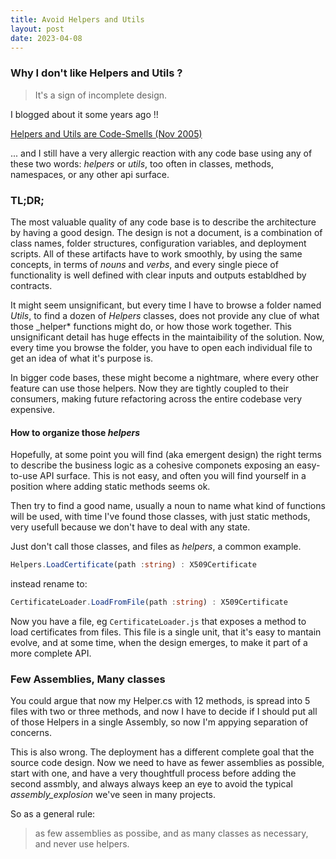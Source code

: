 ```yaml
---
title: Avoid Helpers and Utils
layout: post
date: 2023-04-08
---
```


### Why I don't like Helpers and Utils ?

> It's a sign of incomplete design.

I blogged about it some years ago !! 

[Helpers and Utils are Code-Smells (Nov 2005)](https://learn.microsoft.com/en-us/archive/blogs/rido/helpers-and-utils-are-codesmells)

... and I still have a very allergic reaction with any code base using any of these two words: _helpers_ or _utils_, too often in classes, methods, namespaces, or any other api surface.

### TL;DR;


The most valuable quality of any code base is to describe the architecture by having a good design. The design is not a document, is a combination of class names, folder structures, configuration variables, and deployment scripts. All of these artifacts have to work smoothly, by using the same concepts, in terms of _nouns_ and _verbs_, and every single piece of functionality is well defined with clear inputs and outputs establdhed by contracts.

It might seem unsignificant, but every time I have to browse a folder named _Utils_, to find a dozen of _Helpers_ classes, does not provide any clue of what those _helper* functions might do, or how those work together. This unsignificant detail has huge effects in the maintaibility of the solution. Now, every time you browse the folder, you have to open each individual file to get an idea of what it's purpose is.

In bigger code bases, these might become a nightmare, where every other feature can use those helpers. Now they are tightly coupled to their consumers, making future refactoring across the entire codebase very expensive.

#### How to organize those _helpers_

Hopefully, at some point you will find (aka emergent design) the right terms to describe the business logic as a cohesive componets exposing an easy-to-use API surface. This is not easy, and often you will find yourself in a position where adding static methods seems ok.

Then try to find a good name, usually a noun to name what kind of functions will be used, with time I've found those classes, with just static methods, very usefull because we don't have to deal with any state.

Just don't call those classes, and files as _helpers_, a common example.

```ts
Helpers.LoadCertificate(path :string) : X509Certificate
```

instead rename to:

```ts
CertificateLoader.LoadFromFile(path :string) : X509Certificate
```

Now you have a file, eg `CertificateLoader.js` that exposes a method to load certificates from files. This file is a single unit, that it's easy to mantain evolve, and at some time, when the design emerges, to make it part of a more complete API. 

### Few Assemblies, Many classes

You could argue that now my Helper.cs with 12 methods, is spread into 5 files with two or three methods, and now I have to decide if I should put all of those Helpers in a single Assembly, so now I'm appying separation of concerns.

This is also wrong. The deployment has a different complete goal that the source code design. Now we need to have as fewer assemblies as possible, start with one, and have a very thoughtfull process before adding the second assmbly, and always always keep an eye to avoid the typical _assembly_explosion_ we've seen in many projects.

So as a general rule:

> as few assemblies as possibe, and as many classes as necessary, and never use helpers.